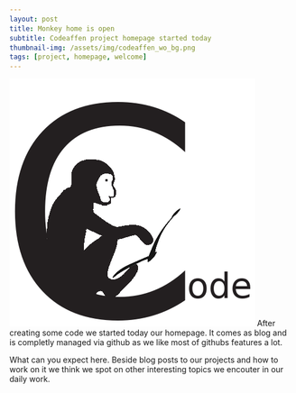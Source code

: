 ```yaml
---
layout: post
title: Monkey home is open
subtitle: Codeaffen project homepage started today
thumbnail-img: /assets/img/codeaffen_wo_bg.png
tags: [project, homepage, welcome]
---
```


![codeaffen](../assets/img/codeaffen_wo_bg.png) After creating some code we started today our homepage. It comes as blog and is completly managed via github as we like most of githubs features a lot.

What can you expect here. Beside blog posts to our projects and how to work on it we think we spot on other interesting topics we encouter in our daily work.
